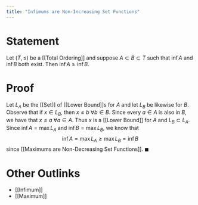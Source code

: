 ```yaml
---
title: "Infimums are Non-Increasing Set Functions"
---
```


# Statement
Let $(T, \leq)$ be a [[Total Ordering]] and suppose $A \subset B \subset T$ such that $\inf A$ and $\inf B$ both exist. Then $\inf A \geq \inf B$.

# Proof
Let $L_{A}$ be the [[Set]] of [[Lower Bound]]s for $A$ and let $L_{B}$ be likewise for $B$. Observe that if $x \in L_{B}$, then $x \leq b$ $\forall b \in B$. Since every $a \in A$ is also in $B$, we have that $x \leq a$ $\forall a \in A$. Thus $x$ is a [[Lower Bound]] for $A$ and $L_{B} \subset L_{A}$. Since $\inf A = \max L_{A}$ and $\inf B = \max L_{B}$, we know that
$$\inf A = \max L_{A} \geq \max L_{B} = \inf B$$
since [[Maximums are Non-Decreasing Set Functions]]. $\blacksquare$
# Other Outlinks
- [[Infimum]]
- [[Maximum]]
